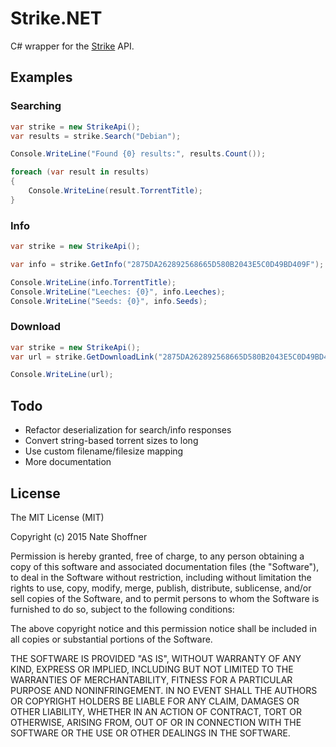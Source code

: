 # Strike.NET

C# wrapper for the [Strike](https://getstrike.net/) API.

## Examples

### Searching
```csharp
var strike = new StrikeApi();
var results = strike.Search("Debian");

Console.WriteLine("Found {0} results:", results.Count());

foreach (var result in results)
{
	Console.WriteLine(result.TorrentTitle);
}
```

### Info
```csharp
var strike = new StrikeApi();

var info = strike.GetInfo("2875DA262892568665D580B2043E5C0D49BD409F");

Console.WriteLine(info.TorrentTitle);
Console.WriteLine("Leeches: {0}", info.Leeches);
Console.WriteLine("Seeds: {0}", info.Seeds);
```

###  Download
```csharp
var strike = new StrikeApi();
var url = strike.GetDownloadLink("2875DA262892568665D580B2043E5C0D49BD409F");

Console.WriteLine(url);
```

## Todo
* Refactor deserialization for search/info responses
* Convert string-based torrent sizes to long
* Use custom filename/filesize mapping
* More documentation

## License

The MIT License (MIT)

Copyright (c) 2015 Nate Shoffner

Permission is hereby granted, free of charge, to any person obtaining a copy
of this software and associated documentation files (the "Software"), to deal
in the Software without restriction, including without limitation the rights
to use, copy, modify, merge, publish, distribute, sublicense, and/or sell
copies of the Software, and to permit persons to whom the Software is
furnished to do so, subject to the following conditions:

The above copyright notice and this permission notice shall be included in
all copies or substantial portions of the Software.

THE SOFTWARE IS PROVIDED "AS IS", WITHOUT WARRANTY OF ANY KIND, EXPRESS OR
IMPLIED, INCLUDING BUT NOT LIMITED TO THE WARRANTIES OF MERCHANTABILITY,
FITNESS FOR A PARTICULAR PURPOSE AND NONINFRINGEMENT. IN NO EVENT SHALL THE
AUTHORS OR COPYRIGHT HOLDERS BE LIABLE FOR ANY CLAIM, DAMAGES OR OTHER
LIABILITY, WHETHER IN AN ACTION OF CONTRACT, TORT OR OTHERWISE, ARISING FROM,
OUT OF OR IN CONNECTION WITH THE SOFTWARE OR THE USE OR OTHER DEALINGS IN
THE SOFTWARE.
